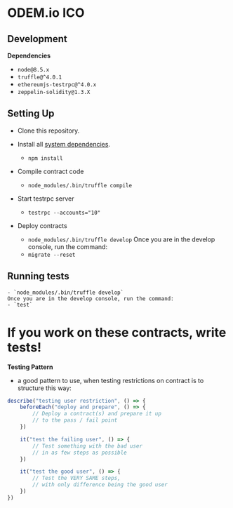 # ODEM.io ICO

## Development

**Dependencies**

- `node@8.5.x`
- `truffle@^4.0.1`
- `ethereumjs-testrpc@^4.0.x`
- `zeppelin-solidity@1.3.X`

## Setting Up

- Clone this repository.

- Install all [system dependencies](#development).
  - `npm install`

- Compile contract code
  - `node_modules/.bin/truffle compile`

- Start testrpc server
  - `testrpc --accounts="10"`

- Deploy contracts
  - `node_modules/.bin/truffle develop`
  Once you are in the develop console, run the command:
  - `migrate --reset`

## Running tests
    - `node_modules/.bin/truffle develop`
    Once you are in the develop console, run the command:
    - `test`

# If you work on these contracts, write tests!
**Testing Pattern**
- a good pattern to use, when testing restrictions on contract is to structure this way:

```javascript
describe("testing user restriction", () => {
    beforeEach("deploy and prepare", () => {
        // Deploy a contract(s) and prepare it up
        // to the pass / fail point
    })

    it("test the failing user", () => {
        // Test something with the bad user
        // in as few steps as possible
    })

    it("test the good user", () => {
        // Test the VERY SAME steps,
        // with only difference being the good user
    })
})
```
